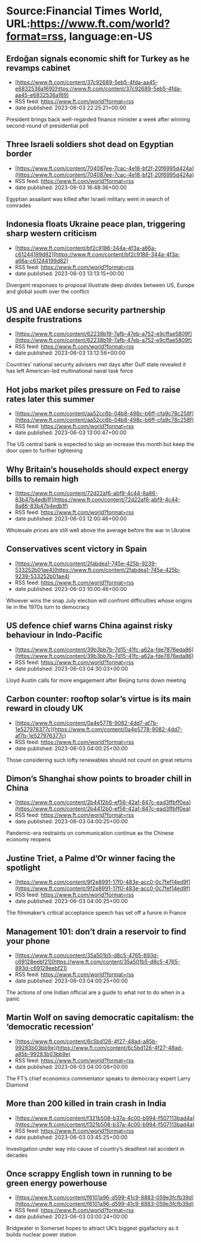 # Source:Financial Times World, URL:https://www.ft.com/world?format=rss, language:en-US

## Erdoğan signals economic shift for Turkey as he revamps cabinet
 - [https://www.ft.com/content/37c92689-5eb5-4fda-aa45-e6832536a169](https://www.ft.com/content/37c92689-5eb5-4fda-aa45-e6832536a169)
 - RSS feed: https://www.ft.com/world?format=rss
 - date published: 2023-06-03 22:25:21+00:00

President brings back well-regarded finance minister a week after winning second-round of presidential poll

## Three Israeli soldiers shot dead on Egyptian border
 - [https://www.ft.com/content/704087ee-7cac-4e18-bf2f-20f6995d424a](https://www.ft.com/content/704087ee-7cac-4e18-bf2f-20f6995d424a)
 - RSS feed: https://www.ft.com/world?format=rss
 - date published: 2023-06-03 16:48:36+00:00

Egyptian assailant was killed after Israeli military went in search of comrades

## Indonesia floats Ukraine peace plan, triggering sharp western criticism
 - [https://www.ft.com/content/bf2c9186-344a-4f3a-a66a-c61244199d82](https://www.ft.com/content/bf2c9186-344a-4f3a-a66a-c61244199d82)
 - RSS feed: https://www.ft.com/world?format=rss
 - date published: 2023-06-03 13:13:15+00:00

Divergent responses to proposal illustrate deep divides between US, Europe and global south over the conflict

## US and UAE endorse security partnership despite frustrations
 - [https://www.ft.com/content/62238b19-7afb-47eb-a752-e9cffae5809f](https://www.ft.com/content/62238b19-7afb-47eb-a752-e9cffae5809f)
 - RSS feed: https://www.ft.com/world?format=rss
 - date published: 2023-06-03 13:12:56+00:00

Countries’ national security advisers met days after Gulf state revealed it has left American-led multinational naval task force

## Hot jobs market piles pressure on Fed to raise rates later this summer
 - [https://www.ft.com/content/aa52cc6b-04b8-498c-b6ff-cfa9c78c258f](https://www.ft.com/content/aa52cc6b-04b8-498c-b6ff-cfa9c78c258f)
 - RSS feed: https://www.ft.com/world?format=rss
 - date published: 2023-06-03 13:00:47+00:00

The US central bank is expected to skip an increase this month but keep the door open to further tightening

## Why Britain’s households should expect energy bills to remain high
 - [https://www.ft.com/content/72d22af6-abf9-4c44-8a86-83b47b4edb1f](https://www.ft.com/content/72d22af6-abf9-4c44-8a86-83b47b4edb1f)
 - RSS feed: https://www.ft.com/world?format=rss
 - date published: 2023-06-03 12:00:46+00:00

Wholesale prices are still well above the average before the war in Ukraine

## Conservatives scent victory in Spain
 - [https://www.ft.com/content/2fabdea1-745e-425b-9239-533252b01ae4](https://www.ft.com/content/2fabdea1-745e-425b-9239-533252b01ae4)
 - RSS feed: https://www.ft.com/world?format=rss
 - date published: 2023-06-03 10:00:46+00:00

Whoever wins the snap July election will confront difficulties whose origins lie in the 1970s turn to democracy

## US defence chief warns China against risky behaviour in Indo-Pacific
 - [https://www.ft.com/content/39b3bb7b-7d15-41fc-a62a-fde7876eda86](https://www.ft.com/content/39b3bb7b-7d15-41fc-a62a-fde7876eda86)
 - RSS feed: https://www.ft.com/world?format=rss
 - date published: 2023-06-03 04:30:03+00:00

Lloyd Austin calls for more engagement after Beijing turns down meeting

## Carbon counter: rooftop solar’s virtue is its main reward in cloudy UK
 - [https://www.ft.com/content/0a4e5778-9082-4dd7-af7b-1e527976377c](https://www.ft.com/content/0a4e5778-9082-4dd7-af7b-1e527976377c)
 - RSS feed: https://www.ft.com/world?format=rss
 - date published: 2023-06-03 04:00:25+00:00

Those considering such lofty renewables should not count on great returns

## Dimon’s Shanghai show points to broader chill in China
 - [https://www.ft.com/content/2b4412b0-ef56-42af-847c-ead3ffbff0ea](https://www.ft.com/content/2b4412b0-ef56-42af-847c-ead3ffbff0ea)
 - RSS feed: https://www.ft.com/world?format=rss
 - date published: 2023-06-03 04:00:25+00:00

Pandemic-era restraints on communication continue as the Chinese economy reopens

## Justine Triet, a Palme d’Or winner facing the spotlight
 - [https://www.ft.com/content/9f2e8991-17f0-483e-acc0-0c7fef14ed9f](https://www.ft.com/content/9f2e8991-17f0-483e-acc0-0c7fef14ed9f)
 - RSS feed: https://www.ft.com/world?format=rss
 - date published: 2023-06-03 04:00:25+00:00

The filmmaker’s critical acceptance speech has set off a furore in France

## Management 101: don’t drain a reservoir to find your phone
 - [https://www.ft.com/content/35a501b5-d8c5-4765-893d-c69128eebf21](https://www.ft.com/content/35a501b5-d8c5-4765-893d-c69128eebf21)
 - RSS feed: https://www.ft.com/world?format=rss
 - date published: 2023-06-03 04:00:25+00:00

The actions of one Indian official are a guide to what not to do when in a panic

## Martin Wolf on saving democratic capitalism: the ‘democratic recession’
 - [https://www.ft.com/content/6c5bd126-4f27-48ad-a85b-99283b03bb9e](https://www.ft.com/content/6c5bd126-4f27-48ad-a85b-99283b03bb9e)
 - RSS feed: https://www.ft.com/world?format=rss
 - date published: 2023-06-03 04:00:08+00:00

The FT’s chief economics commentator speaks to democracy expert Larry Diamond

## More than 200 killed in train crash in India
 - [https://www.ft.com/content/f321b508-b37a-4c00-b994-f507113bad4a](https://www.ft.com/content/f321b508-b37a-4c00-b994-f507113bad4a)
 - RSS feed: https://www.ft.com/world?format=rss
 - date published: 2023-06-03 03:45:25+00:00

Investigation under way into cause of country’s deadliest rail accident in decades

## Once scrappy English town in running to be green energy powerhouse
 - [https://www.ft.com/content/f6101a96-d599-41c9-8883-059e3fcfb39d](https://www.ft.com/content/f6101a96-d599-41c9-8883-059e3fcfb39d)
 - RSS feed: https://www.ft.com/world?format=rss
 - date published: 2023-06-03 03:00:24+00:00

Bridgwater in Somerset hopes to attract UK’s biggest gigafactory as it builds nuclear power station

